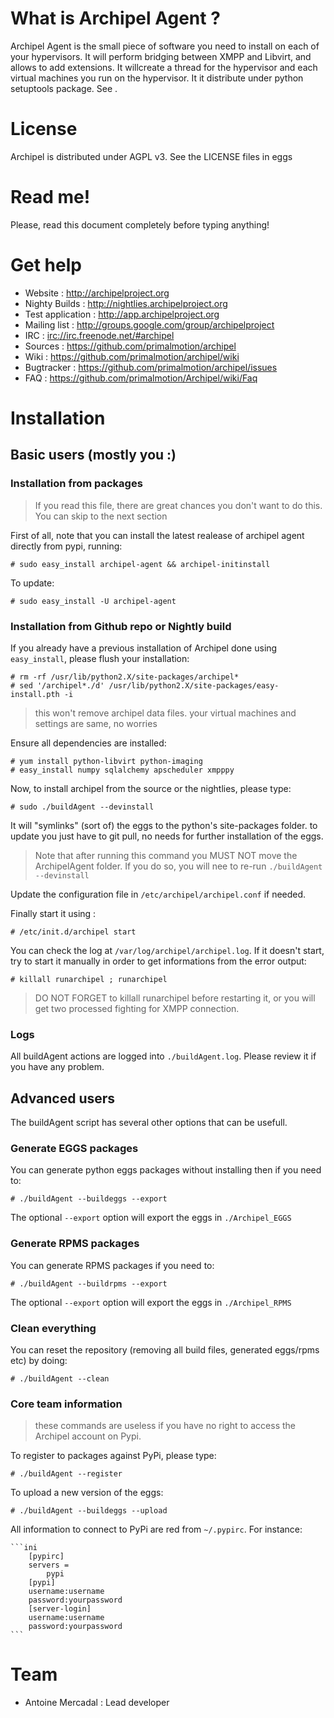# What is Archipel Agent ?

Archipel Agent is the small piece of software you need to install on each of 
your hypervisors. It will perform bridging between XMPP and Libvirt, and 
allows to add extensions. It willcreate a thread for the hypervisor and each
virtual machines you run on the hypervisor. It it distribute under python 
setuptools package. See <Installation>.


# License

Archipel is distributed under AGPL v3. See the LICENSE files in eggs


# Read me!

Please, read this document completely before typing anything!


# Get help

* Website : <http://archipelproject.org>
* Nighty Builds : <http://nightlies.archipelproject.org>
* Test application : <http://app.archipelproject.org>
* Mailing list : <http://groups.google.com/group/archipelproject>
* IRC : <irc://irc.freenode.net/#archipel>
* Sources : <https://github.com/primalmotion/archipel>
* Wiki : <https://github.com/primalmotion/archipel/wiki>
* Bugtracker : <https://github.com/primalmotion/archipel/issues>
* FAQ : <https://github.com/primalmotion/Archipel/wiki/Faq>


# Installation

## Basic users (mostly you :)

### Installation from packages

> If you read this file, there are great chances you don't want to do this.  You can skip to the next section

First of all, note that you can install the latest realease of archipel agent
directly from pypi, running:

    # sudo easy_install archipel-agent && archipel-initinstall

To update:

    # sudo easy_install -U archipel-agent

### Installation from Github repo or Nightly build

If you already have a previous installation of Archipel done using
`easy_install`, please flush your installation:

    # rm -rf /usr/lib/python2.X/site-packages/archipel*
    # sed '/archipel*./d' /usr/lib/python2.X/site-packages/easy-install.pth -i

> this won't remove archipel data files. your virtual machines and settings are same, no worries

Ensure all dependencies are installed:

    # yum install python-libvirt python-imaging
    # easy_install numpy sqlalchemy apscheduler xmpppy

Now, to install archipel from the source or the nightlies, please type:

    # sudo ./buildAgent --devinstall

It will "symlinks" (sort of) the eggs to the python's site-packages folder. to 
update you just have to git pull, no needs for further installation of the eggs.

> Note that after running this command you MUST NOT move the ArchipelAgent folder. If you do so, you will nee
> to re-run `./buildAgent --devinstall`

Update the configuration file in `/etc/archipel/archipel.conf` if needed.

Finally start it using :

    # /etc/init.d/archipel start

You can check the log at `/var/log/archipel/archipel.log`. If it doesn't start,
try to start it manually in order to get informations from the error output:

    # killall runarchipel ; runarchipel

> DO NOT FORGET to killall runarchipel before restarting it, or you will get two processed fighting for
> XMPP connection.

### Logs

All buildAgent actions are logged into `./buildAgent.log`. Please review it if
you have any problem.


## Advanced users

The buildAgent script has several other options that can be usefull.

### Generate EGGS packages

You can generate python eggs packages without installing then if you need to:

    # ./buildAgent --buildeggs --export

The optional `--export` option will export the eggs in `./Archipel_EGGS`

### Generate RPMS packages

You can generate RPMS packages if you need to:

    # ./buildAgent --buildrpms --export

The optional `--export` option will export the eggs in `./Archipel_RPMS`

### Clean everything

You can reset the repository (removing all build files, generated eggs/rpms etc)
by doing:

    # ./buildAgent --clean

### Core team information

> these commands are useless if you have no right to access the Archipel account on Pypi.

To register to packages against PyPi, please type:

    # ./buildAgent --register

To upload a new version of the eggs:

    # ./buildAgent --buildeggs --upload

All information to connect to PyPi are red from `~/.pypirc`. For instance:

    ```ini
        [pypirc]
        servers =
            pypi
        [pypi]
        username:username
        password:yourpassword
        [server-login]
        username:username
        password:yourpassword
    ```


# Team

* Antoine Mercadal : Lead developer
